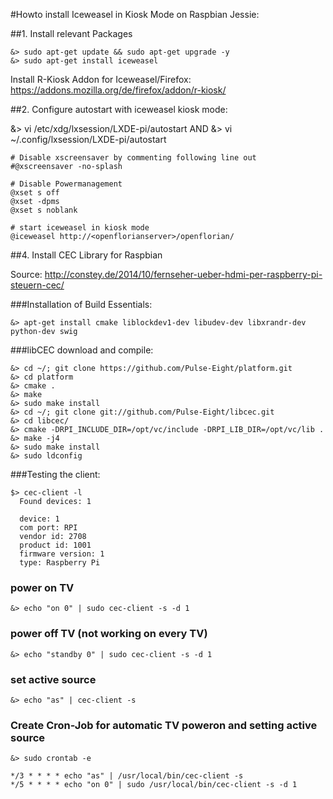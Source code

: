 #Howto install Iceweasel in Kiosk Mode on Raspbian Jessie:

##1. Install relevant Packages

```shell
&> sudo apt-get update && sudo apt-get upgrade -y
&> sudo apt-get install iceweasel
```

Install R-Kiosk Addon for Iceweasel/Firefox:
https://addons.mozilla.org/de/firefox/addon/r-kiosk/

##2. Configure autostart with iceweasel kiosk mode:

&> vi /etc/xdg/lxsession/LXDE-pi/autostart
AND
&> vi ~/.config/lxsession/LXDE-pi/autostart
```shell
# Disable xscreensaver by commenting following line out
#@xscreensaver -no-splash

# Disable Powermanagement
@xset s off
@xset -dpms
@xset s noblank

# start iceweasel in kiosk mode
@iceweasel http://<openflorianserver>/openflorian/
```

##4. Install CEC Library for Raspbian

Source: <http://constey.de/2014/10/fernseher-ueber-hdmi-per-raspberry-pi-steuern-cec/>

###Installation of Build Essentials:
```shell
&> apt-get install cmake liblockdev1-dev libudev-dev libxrandr-dev python-dev swig
```

###libCEC download and compile:
```shell
&> cd ~/; git clone https://github.com/Pulse-Eight/platform.git
&> cd platform
&> cmake .
&> make
&> sudo make install
&> cd ~/; git clone git://github.com/Pulse-Eight/libcec.git
&> cd libcec/
&> cmake -DRPI_INCLUDE_DIR=/opt/vc/include -DRPI_LIB_DIR=/opt/vc/lib .
&> make -j4
&> sudo make install
&> sudo ldconfig
```

###Testing the client:
```shell
$> cec-client -l
  Found devices: 1

  device: 1
  com port: RPI
  vendor id: 2708
  product id: 1001
  firmware version: 1
  type: Raspberry Pi
```

### power on TV
```shell
&> echo "on 0" | sudo cec-client -s -d 1
```

### power off TV (not working on every TV)
```shell
&> echo "standby 0" | sudo cec-client -s -d 1
```

### set active source
```shell
&> echo "as" | cec-client -s
```

### Create Cron-Job for automatic TV poweron and setting active source

```shell
&> sudo crontab -e

*/3 * * * * echo "as" | /usr/local/bin/cec-client -s
*/5 * * * * echo "on 0" | sudo /usr/local/bin/cec-client -s -d 1
```